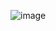![image](https://user-images.githubusercontent.com/88237437/159331866-ab4e1a17-d163-42f3-8c24-b6a232653b8b.png)
